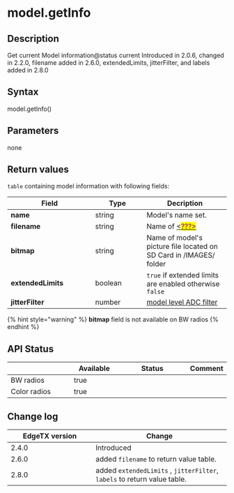 # model.getInfo

## Description

Get current Model information@status current Introduced in 2.0.6, changed in 2.2.0, filename added in 2.6.0, extendedLimits, jitterFilter, and labels added in 2.8.0

## Syntax

model.getInfo()

## Parameters

none

## Return values

`table` containing model information with following fields:

<table data-header-hidden><thead><tr><th width="178">Field</th><th width="102">Type</th><th>Decription</th></tr></thead><tbody><tr><td><strong>name</strong></td><td>string</td><td>Model's name set.  </td></tr><tr><td><strong>filename</strong></td><td>string</td><td>Name of <a data-footnote-ref href="#user-content-fn-1">&#x3C;<mark style="color:purple;">???></mark></a></td></tr><tr><td><strong>bitmap</strong></td><td>string</td><td>Name of model's picture file located on SD Card in /IMAGES/ folder</td></tr><tr><td><strong>extendedLimits</strong></td><td>boolean</td><td><code>true</code> if extended limits are enabled otherwise <code>false</code></td></tr><tr><td><strong>jitterFilter</strong></td><td>number</td><td><a data-footnote-ref href="#user-content-fn-2">model level ADC filter</a></td></tr></tbody></table>

{% hint style="warning" %}
**bitmap** field is not available on BW radios
{% endhint %}

## API Status

<table><thead><tr><th width="153"></th><th width="100" data-type="checkbox">Available</th><th width="168" data-type="select">Status</th><th>Comment</th></tr></thead><tbody><tr><td>BW radios</td><td>true</td><td></td><td></td></tr><tr><td>Color radios</td><td>true</td><td></td><td></td></tr></tbody></table>

## Change log

<table><thead><tr><th width="179">EdgeTX version</th><th>Change</th></tr></thead><tbody><tr><td>2.4.0</td><td>Introduced</td></tr><tr><td>2.6.0</td><td>added <code>filename</code> to return value table.</td></tr><tr><td>2.8.0</td><td>added <code>extendedLimits</code> , <code>jitterFilter</code>, <code>labels</code> to return value table.</td></tr></tbody></table>



[^1]: <mark style="color:red;">Name of what?</mark>    &#x20;

[^2]: <mark style="color:red;">What values are allowed?</mark>     &#x20;
